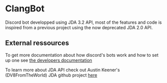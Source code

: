 # ClangBot
Discord bot developped using JDA 3.2 API, most of the features and code is inspired from a previous
project using the now deprecated JDA 2.0 API.

## External ressources

To get more documentation about how discord's bots work and how to set up one see 
[the developers documentation](https://discordapp.com/developers/docs/intro)

To learn more about JDA API check out Austin Keener's (DV8FromTheWorld) JDA github project
[here](https://github.com/DV8FromTheWorld/JDA)
